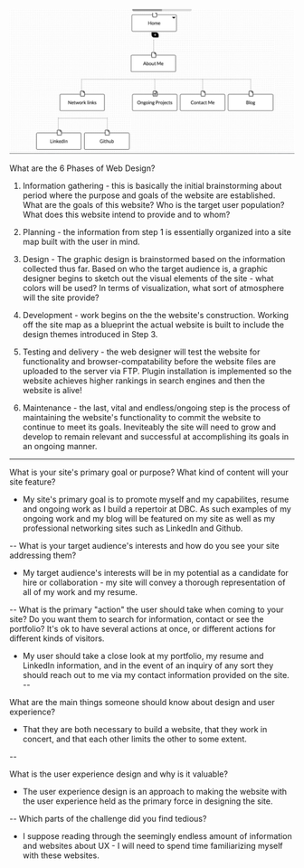 ![Alt text](imgs/site-map.png)


What are the 6 Phases of Web Design?

1) Information gathering - this is basically the initial brainstorming about period where the purpose and goals of the website are established.  What are the goals of this website? Who is the target user population?  What does this website intend to provide and to whom?

2) Planning - the information from step 1 is essentially organized into a site map built with the user in mind.  

3) Design - The graphic design is brainstormed based on the information collected thus far.  Based on who the target audience is, a graphic designer begins to sketch out the visual elements of the site - what colors will be used?  In terms of visualization, what sort of atmosphere will the site provide?

4) Development - work begins on the the website's construction.  Working off the site map as a blueprint the actual website is built to include the design themes introduced in Step 3.

5)  Testing and delivery - the web designer will test the website for functionality and browser-compatability before the website files are uploaded to the server via FTP.  Plugin installation is implemented so the website achieves higher rankings in search engines and then the website is alive!

6) Maintenance - the last, vital and endless/ongoing step is the process of maintaining the website's functionality to commit the website to continue to meet its goals.  Ineviteably the site will need to grow and develop to remain relevant and successful at accomplishing its goals in an ongoing manner.

---

What is your site's primary goal or purpose? What kind of content will your site feature?

* My site's primary goal is to promote myself and my capabilites, resume and ongoing work as I build a repertoir at DBC.  As such examples of my ongoing work and my blog will be featured on my site as well as my professional networking sites such as LinkedIn and Github.

--
What is your target audience's interests and how do you see your site addressing them?

* My target audience's interests will be in my potential as a candidate for hire or collaboration - my site will convey a thorough representation of all of my work and my resume.

--
What is the primary "action" the user should take when coming to your site?  Do you want them to search for information, contact or see the portfolio?  It's ok to have several actions at once, or different actions for different kinds of visitors.

* My user should take a close look at my portfolio, my resume and LinkedIn information, and in the event of an inquiry of any sort they should reach out to me via my contact information provided on the site.
--

What are the main things someone should know about design and user experience?

* That they are both necessary to build a website, that they work in concert, and that each other limits the other to some extent.

--

What is the user experience design and why is it valuable?

* The user experience design is an approach to making the website with the user experience held as the primary force in designing the site.

--
Which parts of the challenge did you find tedious?

* I suppose reading through the seemingly endless amount of information and websites about UX - I will need to spend time familiarizing myself with these websites.





